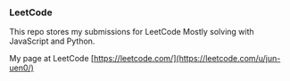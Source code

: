 ### LeetCode
This repo stores my submissions for LeetCode
Mostly solving with JavaScript and Python.

My page at LeetCode
[https://leetcode.com/](https://leetcode.com/u/jun-uen0/)